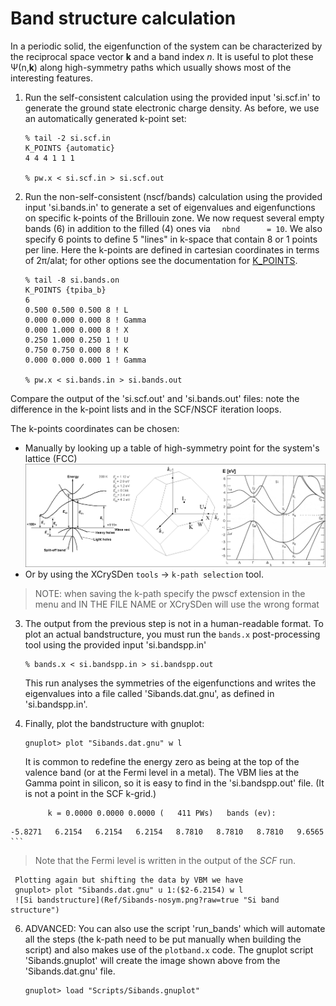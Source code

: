 # Band structure calculation
In a periodic solid, the eigenfunction of the system can be characterized by the reciprocal space vector **k** and a band index *n*.
It is useful to plot these Ψ(n,**k**) along high-symmetry paths which usually shows most of the interesting features.
  1. Run the self-consistent calculation using the provided input 'si.scf.in' to generate the ground state electronic charge density. As before, we use an automatically generated k-point set:
      ```
      % tail -2 si.scf.in 
      K_POINTS {automatic}
      4 4 4 1 1 1

      % pw.x < si.scf.in > si.scf.out
      ```
  2. Run the non-self-consistent (nscf/bands) calculation using the provided input 'si.bands.in' to generate a set of eigenvalues and eigenfunctions on specific k-points of the Brillouin zone. We now request several empty bands (6) in addition to the filled (4) ones via `  nbnd      = 10`. 
We also specify 6 points to define 5 "lines" in k-space that contain 8 or 1 points per line. Here the k-points are defined in cartesian coordinates in terms of 2π/alat; for other options see the documentation for [K_POINTS](http://https://www.quantum-espresso.org/Doc/INPUT_PW.html).
      ```
      % tail -8 si.bands.on
      K_POINTS {tpiba_b}
      6
      0.500 0.500 0.500 8 ! L
      0.000 0.000 0.000 8 ! Gamma
      0.000 1.000 0.000 8 ! X
      0.250 1.000 0.250 1 ! U
      0.750 0.750 0.000 8 ! K
      0.000 0.000 0.000 1 ! Gamma

      % pw.x < si.bands.in > si.bands.out
      ```
  Compare the output of the 'si.scf.out' and 'si.bands.out' files: note the difference in the k-point lists and in the SCF/NSCF iteration loops.

  The k-points coordinates can be chosen:
  - Manually by looking up a table of high-symmetry point for the system's lattice (FCC)
  ![BZ](Ref/bands-mix.png?raw=true "BZ")
  - Or by using the XCrySDen `tools` -> `k-path selection` tool.
> NOTE: when saving the k-path specify the pwscf extension in the menu and IN THE FILE NAME or XCrySDen will use the wrong format
  3. The output from the previous step is not in a human-readable format. To plot an actual bandstructure, you must run the `bands.x` post-processing tool using the provided input 'si.bandspp.in'
      ```
      % bands.x < si.bandspp.in > si.bandspp.out
      ```
      This run analyses the symmetries of the eigenfunctions and writes the eigenvalues into a file called 'Sibands.dat.gnu', as defined in 'si.bandspp.in'.

  5. Finally, plot the bandstructure with gnuplot:
     ```
     gnuplot> plot "Sibands.dat.gnu" w l
     ```
     It is common to redefine the energy zero as being at the top of the valence band (or at the Fermi level in a metal). The VBM lies at the Gamma point in silicon, so it is easy to find in the 'si.bandspp.out' file. (It is not a point in the SCF k-grid.)
     ```
          k = 0.0000 0.0000 0.0000 (   411 PWs)   bands (ev):

    -5.8271   6.2154   6.2154   6.2154   8.7810   8.7810   8.7810   9.6565
    ```
> Note that the Fermi level is written in the output of the *SCF* run.

     Plotting again but shifting the data by VBM we have
     gnuplot> plot "Sibands.dat.gnu" u 1:($2-6.2154) w l
     ![Si bandstructure](Ref/Sibands-nosym.png?raw=true "Si band structure")
  6. ADVANCED: You can also use the script 'run_bands' which will automate all the steps (the k-path need to be put manually when building the script) and also makes use of the `plotband.x` code. The gnuplot script 'Sibands.gnuplot' will create the image shown above from the 'Sibands.dat.gnu' file. 
      ```
      gnuplot> load "Scripts/Sibands.gnuplot"
      ```
